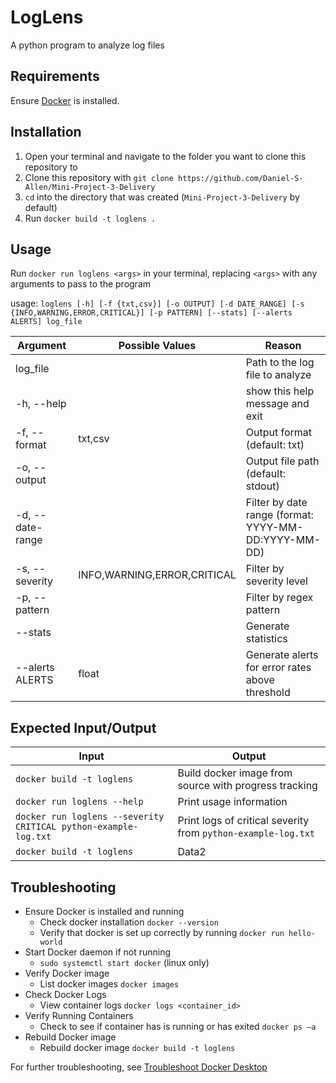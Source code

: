 # LogLens
A python program to analyze log files

## Requirements
Ensure [Docker](https://docs.docker.com/get-started/get-docker/) is installed.

## Installation
1. Open your terminal and navigate to the folder you want to clone this repository to
2. Clone this repository with `git clone https://github.com/Daniel-S-Allen/Mini-Project-3-Delivery`
3. `cd` into the directory that was created (`Mini-Project-3-Delivery` by default)
4. Run `docker build -t loglens .`

## Usage
Run `docker run loglens <args>` in your terminal, replacing `<args>` with any arguments to pass to the program

usage: `loglens [-h] [-f {txt,csv}] [-o OUTPUT] [-d DATE_RANGE]
                  [-s {INFO,WARNING,ERROR,CRITICAL}] [-p PATTERN] [--stats]
                  [--alerts ALERTS]
                  log_file`

|Argument               |Possible Values            |Reason|
|-----------------------|---------------------------|-------------------------------|
|log_file               |                           |Path to the log file to analyze|
|-h, --help             |                           |show this help message and exit
|-f, --format           |txt,csv                    |Output format (default: txt)
|-o, --output           |                           |Output file path (default: stdout)
|-d, --date-range       |                           |Filter by date range (format: YYYY-MM-DD:YYYY-MM-DD)
|-s, --severity         |INFO,WARNING,ERROR,CRITICAL|Filter by severity level
|-p, --pattern          |                           |Filter by regex pattern
|--stats                |                           |Generate statistics
|--alerts ALERTS        |float                      |Generate alerts for error rates above threshold



## Expected Input/Output
| Input | Output |
|------|-------|
| `docker build -t loglens` | Build docker image from source with progress tracking |
| `docker run loglens --help` | Print usage information |
| `docker run loglens --severity CRITICAL python-example-log.txt` | Print logs of critical severity from `python-example-log.txt`|
| `docker build -t loglens` | Data2 |

## Troubleshooting

- Ensure Docker is installed and running  
  - Check docker installation `docker --version`  
  - Verify that docker is set up correctly by running `docker run hello-world`  
- Start Docker daemon if not running   
  - `sudo systemctl start docker` (linux only)  
- Verify Docker image
  - List docker images `docker images`  
- Check Docker Logs  
  - View container logs `docker logs <container_id>`  
- Verify Running Containers  
  - Check to see if container has is running or has exited `docker ps –a`  
- Rebuild Docker image  
  - Rebuild docker image `docker build -t loglens`

For further troubleshooting, see [Troubleshoot Docker Desktop](https://docs.docker.com/desktop/troubleshoot-and-support/troubleshoot/)